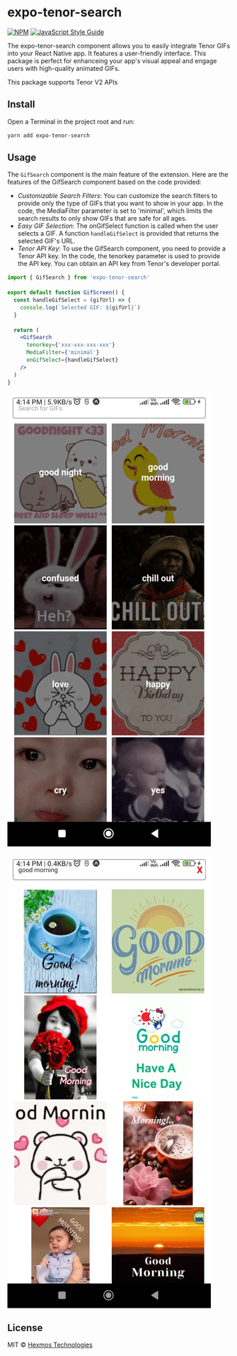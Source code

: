 # expo-tenor-search

<!-- > A component for react native tenor gif search. -->

[![NPM](https://img.shields.io/npm/v/expo-tenor-search.svg)](https://www.npmjs.com/package/expo-tenor-search) [![JavaScript Style Guide](https://img.shields.io/badge/code_style-standard-brightgreen.svg)](https://standardjs.com)


The expo-tenor-search component allows you to easily integrate Tenor GIFs into your React Native app. It features a user-friendly interface. This package is perfect for enhanceing your app's visual appeal and engage users with high-quality animated GIFs.

This package supports Tenor V2 APIs

## Install
Open a Terminal in the project root and run:

```bash
yarn add expo-tenor-search
```

## Usage

The `GifSearch` component is the main feature of the extension.
Here are the features of the GifSearch component based on the code provided:

* *Customizable Search Filters*: You can customize the search filters to provide only the type of GIFs that you want to show in your app. In the code, the MediaFilter parameter is set to 'minimal', which limits the search results to only show GIFs that are safe for all ages.
* *Easy GIF Selection*: The onGifSelect function is called when the user selects a GIF. A function `handleGifSelect` is provided that returns the selected GIF's URL.
* *Tenor API Key*: To use the GifSearch component, you need to provide a Tenor API key. In the code, the tenorkey parameter is used to provide the API key. You can obtain an API key from Tenor's developer portal.



```jsx
import { GifSearch } from 'expo-tenor-search'

export default function GifScreen() {
  const handleGifSelect = (gifUrl) => {
    console.log(`Selected GIF: ${gifUrl}`)
  }

  return (
    <GifSearch
      tenorkey={'xxx-xxx-xxx-xxx'}
      MediaFilter={'minimal'}
      onGifSelect={handleGifSelect}
    />
  )
}
```


[![Draw an image inside the terminal](./01a84abb-ebe6-4815-bdf5-07509c4b78d4.jpeg)](doc/high-level.md#ref.drawImage)

[![Draw an image inside the terminal](./a268ff98-8703-4946-83fc-0d468cfa1fe3.jpeg)](doc/high-level.md#ref.drawImage)

## License

MIT © [Hexmos Technologies](https://github.com/HexmosTech)
